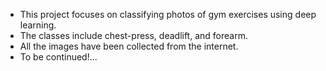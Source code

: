 * This project focuses on classifying photos of gym exercises using deep learning.
*  The classes include chest-press, deadlift, and forearm.
*  All the images have been collected from the internet.
*  To be continued!...
